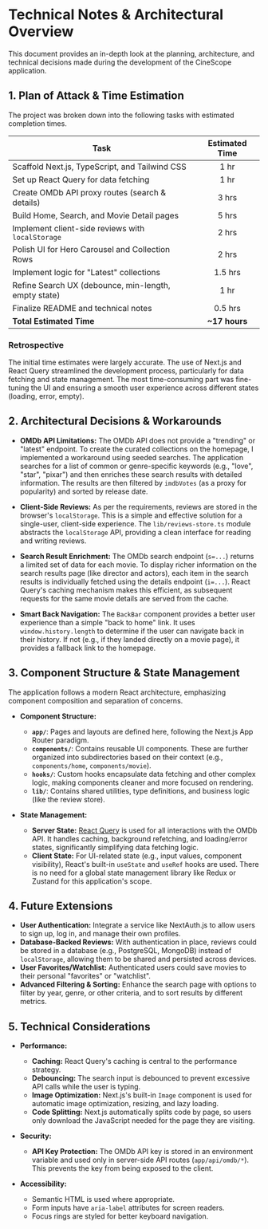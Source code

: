 # Technical Notes & Architectural Overview

This document provides an in-depth look at the planning, architecture, and technical decisions made during the development of the CineScope application.

## 1. Plan of Attack & Time Estimation

The project was broken down into the following tasks with estimated completion times.

| Task                                                 | Estimated Time |
| ---------------------------------------------------- | :------------: |
| Scaffold Next.js, TypeScript, and Tailwind CSS       |      1 hr      |
| Set up React Query for data fetching                 |      1 hr      |
| Create OMDb API proxy routes (search & details)      |     3 hrs      |
| Build Home, Search, and Movie Detail pages           |     5 hrs      |
| Implement client-side reviews with `localStorage`    |     2 hrs      |
| Polish UI for Hero Carousel and Collection Rows      |     2 hrs      |
| Implement logic for "Latest" collections             |    1.5 hrs     |
| Refine Search UX (debounce, min-length, empty state) |      1 hr      |
| Finalize README and technical notes                  |    0.5 hrs     |
| **Total Estimated Time**                             | **~17 hours**  |

### Retrospective

The initial time estimates were largely accurate. The use of Next.js and React Query streamlined the development process, particularly for data fetching and state management. The most time-consuming part was fine-tuning the UI and ensuring a smooth user experience across different states (loading, error, empty).

## 2. Architectural Decisions & Workarounds

- **OMDb API Limitations:** The OMDb API does not provide a "trending" or "latest" endpoint. To create the curated collections on the homepage, I implemented a workaround using seeded searches. The application searches for a list of common or genre-specific keywords (e.g., "love", "star", "pixar") and then enriches these search results with detailed information. The results are then filtered by `imdbVotes` (as a proxy for popularity) and sorted by release date.

- **Client-Side Reviews:** As per the requirements, reviews are stored in the browser's `localStorage`. This is a simple and effective solution for a single-user, client-side experience. The `lib/reviews-store.ts` module abstracts the `localStorage` API, providing a clean interface for reading and writing reviews.

- **Search Result Enrichment:** The OMDb search endpoint (`s=...`) returns a limited set of data for each movie. To display richer information on the search results page (like director and actors), each item in the search results is individually fetched using the details endpoint (`i=...`). React Query's caching mechanism makes this efficient, as subsequent requests for the same movie details are served from the cache.

- **Smart Back Navigation:** The `BackBar` component provides a better user experience than a simple "back to home" link. It uses `window.history.length` to determine if the user can navigate back in their history. If not (e.g., if they landed directly on a movie page), it provides a fallback link to the homepage.

## 3. Component Structure & State Management

The application follows a modern React architecture, emphasizing component composition and separation of concerns.

- **Component Structure:**

  - **`app/`**: Pages and layouts are defined here, following the Next.js App Router paradigm.
  - **`components/`**: Contains reusable UI components. These are further organized into subdirectories based on their context (e.g., `components/home`, `components/movie`).
  - **`hooks/`**: Custom hooks encapsulate data fetching and other complex logic, making components cleaner and more focused on rendering.
  - **`lib/`**: Contains shared utilities, type definitions, and business logic (like the review store).

- **State Management:**
  - **Server State:** [React Query](https://tanstack.com/query/v5) is used for all interactions with the OMDb API. It handles caching, background refetching, and loading/error states, significantly simplifying data fetching logic.
  - **Client State:** For UI-related state (e.g., input values, component visibility), React's built-in `useState` and `useRef` hooks are used. There is no need for a global state management library like Redux or Zustand for this application's scope.

## 4. Future Extensions

- **User Authentication:** Integrate a service like NextAuth.js to allow users to sign up, log in, and manage their own profiles.
- **Database-Backed Reviews:** With authentication in place, reviews could be stored in a database (e.g., PostgreSQL, MongoDB) instead of `localStorage`, allowing them to be shared and persisted across devices.
- **User Favorites/Watchlist:** Authenticated users could save movies to their personal "favorites" or "watchlist".
- **Advanced Filtering & Sorting:** Enhance the search page with options to filter by year, genre, or other criteria, and to sort results by different metrics.

## 5. Technical Considerations

- **Performance:**

  - **Caching:** React Query's caching is central to the performance strategy.
  - **Debouncing:** The search input is debounced to prevent excessive API calls while the user is typing.
  - **Image Optimization:** Next.js's built-in `Image` component is used for automatic image optimization, resizing, and lazy loading.
  - **Code Splitting:** Next.js automatically splits code by page, so users only download the JavaScript needed for the page they are visiting.

- **Security:**

  - **API Key Protection:** The OMDb API key is stored in an environment variable and used only in server-side API routes (`app/api/omdb/*`). This prevents the key from being exposed to the client.

- **Accessibility:**
  - Semantic HTML is used where appropriate.
  - Form inputs have `aria-label` attributes for screen readers.
  - Focus rings are styled for better keyboard navigation.
